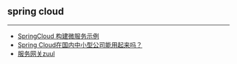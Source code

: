 ## spring cloud

---
* [SpringCloud 构建微服务示例](https://github.com/aalansehaiyang/spring-cloud-example)
* [Spring Cloud在国内中小型公司能用起来吗？](https://mp.weixin.qq.com/s/vnWXpH5pv-FAzLZfbgTGvg)
* [服务网关zuul](https://mp.weixin.qq.com/s/5PQ9iyPfYCEcJ5W7q0T2oQ)

